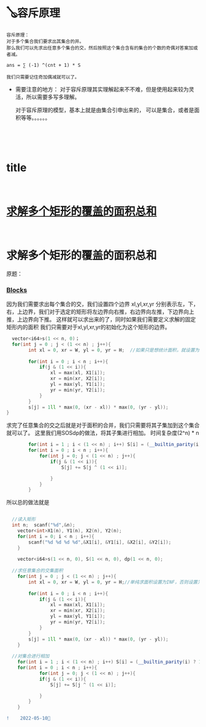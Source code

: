 #  🪕容斥原理

    容斥原理：
    对于多个集合我们要求出其集合的并。
    那么我们可以先求出任意多个集合的交，然后按照这个集合含有的集合的个数的奇偶对答案加或者减。
   
    ans = ∑ (-1) ^(cnt + 1) * S
    
    我们只需要记住奇加偶减就可以了。
    
    
+   需要注意的地方：
    对于容斥原理其实理解起来不不难，但是使用起来较为灵活，所以需要多写多理解。
    
    对于容斥原理的模型，基本上就是由集合引申出来的，
    可以是集合，或者是面积等等。。。。。。
 <br>
 <br>
 <br>
 <span id="jump0"> </span>
    
#   title
<br>

   # [求解多个矩形的覆盖的面积总和](#jump1)
    
    
<span id="jump1"> </span>
<br>
  
   # 求解多个矩形的覆盖的面积总和
     
  原题：     
    
  ###   [Blocks](https://ac.nowcoder.com/acm/contest/32708/B)
    
   因为我们需要求出每个集合的交，我们设置四个边界
   xl,yl,xr,yr
   分别表示左，下，右，上边界，我们对于选定的矩形将左边界向右推，右边界向左推，下边界向上推，上边界向下推。
   这样就可以求出来的了，同时如果我们需要定义求解的固定矩形内的面积
   我们只需要对于xl,yl,xr,yr的初始化为这个矩形的边界。

```C++
  vector<i64>s(1 << n, 0)；
  for(int j = 0 ; j < (1 << n) ; j++){
		int xl = 0, xr = W, yl = 0, yr = H;  //如果只是想统计面积，就设置为INF，如果想要统计固定矩形内的面积，就设置为其边界
			
		for(int i = 0 ; i < n ; i++){
			if(j & (1 << i)){
				xl = max(xl, X1[i]);
				xr = min(xr, X2[i]);
				yl = max(yl, Y1[i]);
				yr = min(yr, Y2[i]);
			}
		} 
		s[j] = 1ll * max(0, (xr - xl)) * max(0, (yr - yl));
} 
```
   
   求完了任意集合的交之后就是对于面积的合并，我们只需要将其子集加到这个集合就可以了。
   这里我们用SOSdp的做法，将其子集进行相加。
   时间复杂度(2^n) * n
   
```C++
		for(int i = 1 ; i < (1 << n) ; i++) S[i] = (__builtin_parity(i) ? 1 : -1) * s[i]; //按照奇偶性
		for(int i = 0 ; i < n ; i++){
			for(int j = 0; j < (1 << n) ; j++){
				if(j & (1 << i)){
					S[j] += S[j ^ (1 << i)];

				}
			}
		}
```
   
   
   所以总的做法就是
```C++

  //读入矩形
  int n;  scanf("%d",&n);
	vector<int>X1(n), Y1(n), X2(n), Y2(n); 
	for(int i = 0; i < n ; i++){
		scanf("%d %d %d %d",&X1[i], &Y1[i], &X2[i], &Y2[i]);
	}
		
	vector<i64>s(1 << n, 0), S(1 << n, 0), dp(1 << n, 0);
  
  //求任意集合的交集面积
	for(int j = 0 ; j < (1 << n) ; j++){
		int xl = 0, xr = W, yl = 0, yr = H;//单纯求面积设置为INF，否则设置为统计矩形边界
			
		for(int i = 0 ; i < n ; i++){
			if(j & (1 << i)){
				xl = max(xl, X1[i]);
				xr = min(xr, X2[i]);
				yl = max(yl, Y1[i]);
				yr = min(yr, Y2[i]);
			}
		} 
		s[j] = 1ll * max(0, (xr - xl)) * max(0, (yr - yl));
	} 
		
  //对集合进行相加
	for(int i = 1 ; i < (1 << n) ; i++) S[i] = (__builtin_parity(i) ? 1 : -1) * s[i]; //根据容斥原理，奇加偶减
	for(int i = 0 ; i < n ; i++){
			for(int j = 0; j < (1 << n) ; j++){
			if(j & (1 << i)){
				S[j] += S[j ^ (1 << i)];

			}
		}
	}
```
 
```diff
!    2022-05-10🧯
```
